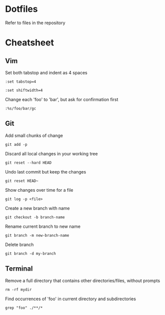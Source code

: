 # Dotfiles
Refer to files in the repository
# Cheatsheet
## Vim
Set both tabstop and indent as 4 spaces

`:set tabstop=4`

`:set shiftwidth=4`

Change each 'foo' to 'bar', but ask for confirmation first

`:%s/foo/bar/gc`

## Git
Add small chunks of change 

`git add -p`

Discard all local changes in your working tree

`git reset --hard HEAD`

Undo last commit but keep the changes

`git reset HEAD~`

Show changes over time for a file

`git log -p <file>`

Create a new branch with name

`git checkout -b branch-name`

Rename current branch to new name

`git branch -m new-branch-name`

Delete branch

`git branch -d my-branch`

## Terminal
Remove a full directory that contains other directories/files, without prompts

`rm -rf mydir`

Find occurrences of 'foo' in current directory and subdirectories

`grep "foo" ./**/*`

